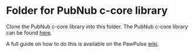 # Folder for PubNub c-core library
Clone the PubNub c-core library into this folder. The PubNub c-core library can be found [here](https://github.com/pubnub/c-core).

A full guide on how to do this is available on the PawPulse [wiki](https://github.com/jimmyng94/PawPulse/wiki/Installation-Guide).
